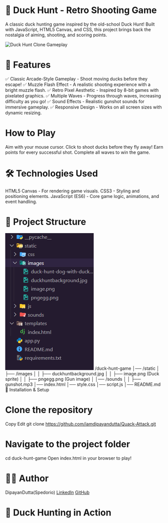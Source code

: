 # 🎯 Duck Hunt - Retro Shooting Game
A classic duck hunting game inspired by the old-school Duck Hunt! Built with JavaScript, HTML5 Canvas, and CSS, this project brings back the nostalgia of aiming, shooting, and scoring points.

![Duck Hunt Clone Gameplay](https://media2.giphy.com/media/v1.Y2lkPTc5MGI3NjExaHB3OXZtZ29uNTJldmZnbjdrYndyeTBveXBleHB5ZGJ0Y242ZG85NyZlcD12MV9pbnRlcm5hbF9naWZfYnlfaWQmY3Q9Zw/rUkCwKDaj9UnvHkj0D/giphy.gif)


# 🚀 Features
✅ Classic Arcade-Style Gameplay - Shoot moving ducks before they escape!
✅ Muzzle Flash Effect - A realistic shooting experience with a bright muzzle flash.
✅ Retro Pixel Aesthetic - Inspired by 8-bit games with pixelated graphics.
✅ Multiple Waves - Progress through waves, increasing difficulty as you go!
✅ Sound Effects - Realistic gunshot sounds for immersive gameplay.
✅ Responsive Design - Works on all screen sizes with dynamic resizing.

# How to Play
Aim with your mouse cursor.
Click to shoot ducks before they fly away!
Earn points for every successful shot.
Complete all waves to win the game.

# 🛠️ Technologies Used
HTML5 Canvas - For rendering game visuals.
CSS3 - Styling and positioning elements.
JavaScript (ES6) - Core game logic, animations, and event handling.

# 📂 Project Structure
![Game Structure](https://github.com/iamdipayandutta/Quack-Attack/blob/main/static/images/structure.png)
/duck-hunt-game
│── /static
│   ├── /images
│   │   ├── duckhuntbackground.jpg
│   │   ├── image.png (Duck sprite)
│   │   ├── pngegg.png (Gun image)
│   │── /sounds
│   │   ├── gunshot.mp3
│── index.html
│── style.css
│── script.js
│── README.md
🔧 Installation & Setup

# Clone the repository
Copy
Edit
git clone https://github.com/iamdipayandutta/Quack-Attack.git

# Navigate to the project folder
cd duck-hunt-game
Open index.html in your browser to play!


# 👨‍💻 Author
DipayanDutta(Spedorio)
[LinkedIn](https://www.linkedin.com/in/iamdipayandutta)
[GitHub](https://github.com/iamdipayandutta)

# 🎯 Duck Hunting in Action